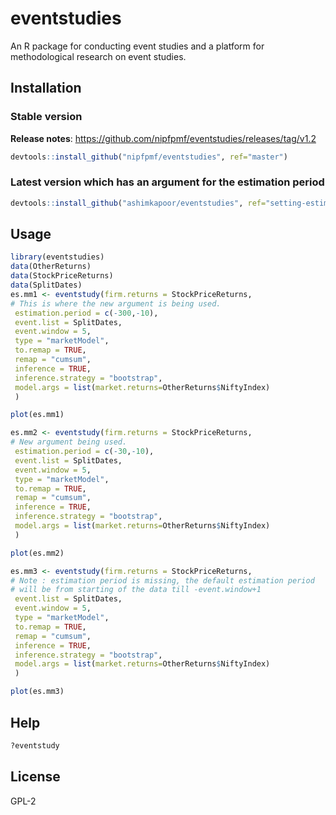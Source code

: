 # eventstudies

An R package for conducting event studies and a platform for
methodological research on event studies. 

## Installation

### Stable version
**Release notes**: https://github.com/nipfpmf/eventstudies/releases/tag/v1.2
```R
devtools::install_github("nipfpmf/eventstudies", ref="master")
```

### Latest version which has an argument for the estimation period
```R
devtools::install_github("ashimkapoor/eventstudies", ref="setting-estimation-period")
```

## Usage

```R
library(eventstudies)
data(OtherReturns)
data(StockPriceReturns)
data(SplitDates)
es.mm1 <- eventstudy(firm.returns = StockPriceReturns,
# This is where the new argument is being used.
 estimation.period = c(-300,-10),
 event.list = SplitDates,
 event.window = 5,
 type = "marketModel",
 to.remap = TRUE,
 remap = "cumsum",
 inference = TRUE,
 inference.strategy = "bootstrap",
 model.args = list(market.returns=OtherReturns$NiftyIndex)
 )

plot(es.mm1)

es.mm2 <- eventstudy(firm.returns = StockPriceReturns,
# New argument being used.
 estimation.period = c(-30,-10),
 event.list = SplitDates,
 event.window = 5,
 type = "marketModel",
 to.remap = TRUE,
 remap = "cumsum",
 inference = TRUE,
 inference.strategy = "bootstrap",
 model.args = list(market.returns=OtherReturns$NiftyIndex)
 )

plot(es.mm2)

es.mm3 <- eventstudy(firm.returns = StockPriceReturns,
# Note : estimation period is missing, the default estimation period
# will be from starting of the data till -event.window+1
 event.list = SplitDates,
 event.window = 5,
 type = "marketModel",
 to.remap = TRUE,
 remap = "cumsum",
 inference = TRUE,
 inference.strategy = "bootstrap",
 model.args = list(market.returns=OtherReturns$NiftyIndex)
 )

plot(es.mm3)

```

## Help
```R
?eventstudy
```


## License

GPL-2

